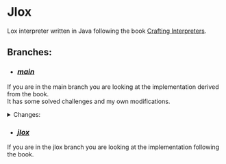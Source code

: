 # Jlox

Lox interpreter written in Java following the book [Crafting Interpreters](http://www.craftinginterpreters.com/).

## Branches:
- ### [*main*](https://github.com/Pawel-Parma/lox-java)

If you are in the main branch you are looking at the implementation derived from the book.  
It has some solved challenges and my own modifications.

<details>
 <summary>Changes:</summary>
  <ul>
   <li>
    const - declaration for immutable data. Examples:
    <br>

    // Values
    const x = 1;
    x = 2; // Error at 'x': Cannot reassign a constant.
    
    // Classes
    class A {
        init(b) { this.b = 1; }
    }

    const a = A(1);
    a.b = 2; // Error at 'b': Cannot modify a field of a constant object.
    
    // But this is allowed:
    var a_mut = a;
    a.b = 2; // No error

   </li>
  </ul>

  <ul>
   <li>
    break - statement for breaking out of loops. Example:
    
    for (var i = 0; i < 10; i = i + 1) {
        if (i == 5) break;
        print i;
    }

    Output:
    // 0
    // 1
    // 2
    // 3
    // 4

   </li>
  </ul>

  <ul>
   <li>
    continue - statement for skipping the rest of the loop body. Example: 
    
    for (var i = 0; i < 10; i = i + 1) {
        if (i % 2 == 0) continue;
        print i;
    }

    Output:
    // 1
    // 3
    // 5
    // 7
    // 9

   </li>
  </ul>

  <ul>
   <li>
    Escape sequences in strings - [ \n, \r, \t, \b, \', \", \\ ]. Note " ' " still works, no need for " \' ".
    Examples:    
    
    // New line
    print "Hello\nWorld"; // Hello
                          // World
                          // 
    
    // Tab
    print "Hello\tWorld"; // World  World

    // Backspace
    print "Hello\b World"; // Hell World

   </li>
  </ul>

  <ul>
   <li>
    String and number concatenation using the '+' operator.

    // string + number
    print "123" + 4; // 1234 (string)

    // number + string
    print 4 + "123"; // 4123 (string)

   </li>
  </ul>

  <ul>
   <li>
    def keyword before method declaration is now required.

    // Before
    class A {
        init() { print "A"; }
    }

    // Now
    class A {
        def init() { print "A"; }
    }

   </li>
  </ul>

  <ul>
   <li>
    lambda expressions - anonymous functions. Examples:

    // Single line
    const add = lambda(a, b) { return a + b; };
    print add(1, 2); // 3

    // Multi line
    const add = lambda(a, b) {
        var c = a + b;
        return c;
    };
    print add(3, 2); // 3

   </li>
  </ul>
</details>

- ### [*jlox*](https://github.com/Pawel-Parma/lox-java/tree/jlox)

If you are in the jlox branch you are looking at the implementation following the book.
